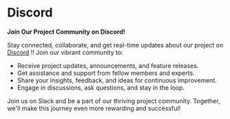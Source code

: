 # Discord

**Join Our Project Community on Discord!**

Stay connected, collaborate, and get real-time updates about our project on[ Discord](https://discord.com/invite/wWvEYdKDcj) !! Join our vibrant community to:

* Receive project updates, announcements, and feature releases.
* Get assistance and support from fellow members and experts.
* Share your insights, feedback, and ideas for continuous improvement.
* Engage in discussions, ask questions, and stay in the loop.

Join us on Slack and be a part of our thriving project community. Together, we'll make this journey even more rewarding and successful!
